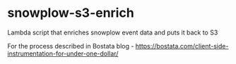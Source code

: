 # snowplow-s3-enrich
Lambda script that enriches snowplow event data and puts it back to S3

For the process described in Bostata blog - https://bostata.com/client-side-instrumentation-for-under-one-dollar/



